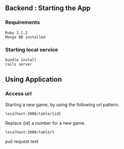 ## Backend : Starting the App

### Requirements
	Ruby 2.1.2
	Mongo DB installed

### Starting local service 

	bundle install
	rails server


## Using Application


### Access url
Starting a new game, by using the following url pattern. 

	localhost:3000/table/{id}

Replace {id} a number for a new game.
	
	localhost:3000/table/1

	

pull request test
